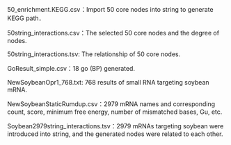 50_enrichment.KEGG.csv：Import 50 core nodes into string to generate KEGG path．

50string_interactions.csv：The selected 50 core nodes and the degree of nodes.

50string_interactions.tsv: The relationship of 50 core nodes.

GoResult_simple.csv：18 go (BP) generated.

NewSoybeanOpr1_768.txt: 768 results of small RNA targeting soybean mRNA.

NewSoybeanStaticRumdup.csv：2979 mRNA names and corresponding count, score, minimum free energy, number of mismatched bases, Gu, etc.

Soybean2979string_interactions.tsv：2979 mRNAs targeting soybean were introduced into string, and the generated nodes were related to each other.